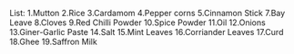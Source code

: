 List:
1.Mutton
2.Rice
3.Cardamom
4.Pepper corns
5.Cinnamon Stick
7.Bay Leave
8.Cloves
9.Red Chilli Powder
10.Spice Powder
11.Oil
12.Onions
13.Giner-Garlic Paste
14.Salt
15.Mint Leaves
16.Corriander Leaves
17.Curd
18.Ghee
19.Saffron Milk

